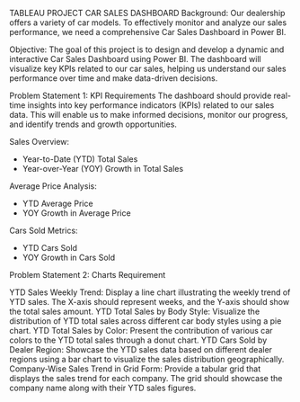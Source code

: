 TABLEAU PROJECT
CAR SALES DASHBOARD
Background: Our dealership offers a variety of car models. To effectively monitor and analyze our sales performance, we need a comprehensive Car Sales Dashboard in Power BI.

Objective: The goal of this project is to design and develop a dynamic and interactive Car Sales Dashboard using Power BI. The dashboard will visualize key KPIs related to our car sales, helping us understand our sales performance over time and make data-driven decisions.

Problem Statement 1: KPI Requirements
The dashboard should provide real-time insights into key performance indicators (KPIs) related to our sales data. This will enable us to make informed decisions, monitor our progress, and identify trends and growth opportunities.

Sales Overview:
- Year-to-Date (YTD) Total Sales
- Year-over-Year (YOY) Growth in Total Sales

Average Price Analysis:
- YTD Average Price
- YOY Growth in Average Price

Cars Sold Metrics:
- YTD Cars Sold
- YOY Growth in Cars Sold

Problem Statement 2: Charts Requirement

YTD Sales Weekly Trend: Display a line chart illustrating the weekly trend of YTD sales. The X-axis should represent weeks, and the Y-axis should show the total sales amount.
YTD Total Sales by Body Style: Visualize the distribution of YTD total sales across different car body styles using a pie chart.
YTD Total Sales by Color: Present the contribution of various car colors to the YTD total sales through a donut chart.
YTD Cars Sold by Dealer Region: Showcase the YTD sales data based on different dealer regions using a bar chart to visualize the sales distribution geographically.
Company-Wise Sales Trend in Grid Form: Provide a tabular grid that displays the sales trend for each company. The grid should showcase the company name along with their YTD sales figures.
